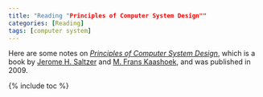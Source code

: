 ```yaml
---
title: "Reading "Principles of Computer System Design""
categories: [Reading]
tags: [computer system]
---
```


Here are some notes on *[Principles of Computer System Design](https://www.amazon.com/Principles-Computer-System-Design-Introduction/dp/0123749573)*, which is a book by [Jerome H. Saltzer](http://web.mit.edu/Saltzer/www/home.html) and [M. Frans Kaashoek](https://pdos.csail.mit.edu/~kaashoek/), and was published in 2009.

{% include toc %}
